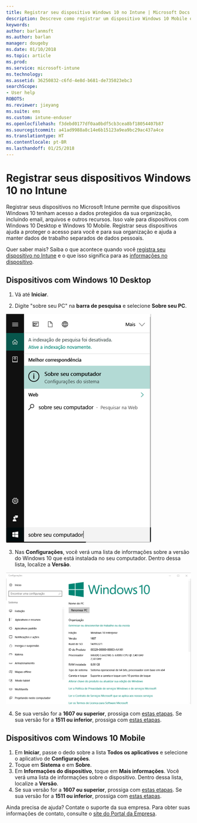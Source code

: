 ```yaml
---
title: Registrar seu dispositivo Windows 10 no Intune | Microsoft Docs
description: Descreve como registrar um dispositivo Windows 10 Mobile ou Desktop no Intune
keywords: 
author: barlanmsft
ms.author: barlan
manager: dougeby
ms.date: 01/10/2018
ms.topic: article
ms.prod: 
ms.service: microsoft-intune
ms.technology: 
ms.assetid: 36250832-c6fd-4e8d-b681-de735023ebc3
searchScope:
- User help
ROBOTS: 
ms.reviewer: jieyang
ms.suite: ems
ms.custom: intune-enduser
ms.openlocfilehash: f3debd0177df0aa0bdf5cb3cea8bf18054407b87
ms.sourcegitcommit: a41ad9988a8c14e6b15123a9ea9bc29ac437a4ce
ms.translationtype: HT
ms.contentlocale: pt-BR
ms.lasthandoff: 01/25/2018
---
```

# <a name="enroll-your-windows-10-devices-in-intune"></a>Registrar seus dispositivos Windows 10 no Intune

Registrar seus dispositivos no Microsoft Intune permite que dispositivos Windows 10 tenham acesso a dados protegidos da sua organização, incluindo email, arquivos e outros recursos. Isso vale para dispositivos com Windows 10 Desktop e Windows 10 Mobile. Registrar seus dispositivos ajuda a proteger o acesso para você e para sua organização e ajuda a manter dados de trabalho separados de dados pessoais.

Quer saber mais? Saiba o que acontece quando você [registra seu dispositivo no Intune](what-happens-if-you-install-the-company-portal-app-and-enroll-your-device-in-intune-windows.md) e o que isso significa para as [informações no dispositivo](what-info-can-your-company-see-when-you-enroll-your-device-in-intune.md).

## <a name="windows-10-desktop-devices"></a>Dispositivos com Windows 10 Desktop

1. Vá até **Iniciar**.

2. Digite "sobre seu PC" na __barra de pesquisa__ e selecione __Sobre seu PC__.

 ![configurações de pesquisa para "sobre seu pc"](media/searching_for_about_your_pc.png)

3.  Nas __Configurações__, você verá uma lista de informações sobre a versão do Windows 10 que está instalada no seu computador. Dentro dessa lista, localize a __Versão__.

 ![Windows 10 Desktop – Sobre seu PC](media/settings_about_pc.png)

4.  Se sua versão for a __1607 ou superior__, prossiga com [estas etapas](enroll-your-w10-device-access-work-or-school.md). Se sua versão for a __1511 ou inferior__, prossiga com [estas etapas](enroll-your-w10-device-your-account.md).

## <a name="windows-10-mobile-devices"></a>Dispositivos com Windows 10 Mobile        

1.  Em __Iniciar__, passe o dedo sobre a lista __Todos os aplicativos__ e selecione o aplicativo de __Configurações__.        
2.  Toque em __Sistema__ e em __Sobre__.       
3.  Em __Informações do dispositivo__, toque em __Mais informações__. Você verá uma lista de informações sobre o dispositivo. Dentro dessa lista, localize a __Versão__.        
4.  Se sua versão for a __1607 ou superior__, prossiga com [estas etapas](enroll-your-w10-device-access-work-or-school.md). Se sua versão for a __1511 ou inferior__, prossiga com [estas etapas](enroll-your-w10-device-your-account.md).

Ainda precisa de ajuda? Contate o suporte da sua empresa. Para obter suas informações de contato, consulte o [site do Portal da Empresa](https://portal.manage.microsoft.com#HelpDeskDialog).

